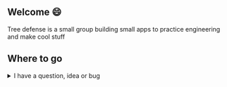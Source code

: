 ## Welcome :smile:

Tree defense is a small group building small apps to practice engineering and make cool stuff

## Where to go

<details>
<summary>I have a question, idea or bug</summary>

<details>
<summary>Does it relate to the organization?</summary>
This could be how we work, communicate or learn.

Create a discussion in the [Tree Defense Organization.](https://github.com/orgs/treedefense/discussions)
</details>

<details>
<summary>Does it relate to the Friends project?</summary>

<details>
<summary>Is it a feature you are unsure about?</summary>
Create a [discussion](https://github.com/treedefense/friends/discussions) in the Friends repository.
Discussions are good places for back and forth on a feature where the idea is not yet solid.
</details>

<details>
<summary>Is it a feature you are quite sure about?</summary>
Create an [issue](https://github.com/treedefense/friends/issues) in the friends repository.
Issues are for when a feature is ready to be started.
</details>

<details>
<summary>Is it a bug that needs to be fixed?</summary>
Create an [issue](https://github.com/treedefense/friends/issues) in the friends repository.
Use the bug template ( once it is created ) to make debugging and fixes easier.
</details>

</details>

</details>
